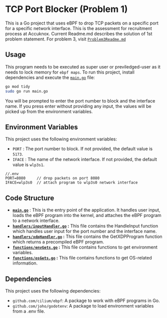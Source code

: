 # TCP Port Blocker (Problem 1)

This is a Go project that uses eBPF to drop TCP packets on a specific port for a specific network interface. This is the assessment for recruitment process at Accuknox. Current Readme.md describes the solution of 1st problem statement. For problem 3, visit [`Problem3Readme.md`](https://github.com/SRV332003/XDP_eBPF/blob/main/Problem3Readme.md "main.go")

## Usage
This program needs to be executed as super user or previledged-user as it needs to lock memory for `ebpf maps`.
To run this project, install dependencies and execute the [`main.go`](https://github.com/SRV332003/XDP_eBPF/blob/main/main.go "main.go") file:

```bash
go mod tidy
sudo go run main.go
```

You will be prompted to enter the port number to block and the interface name. If you press enter without providing any input, the values will be picked up from the environment variables.

## Environment Variables
This project uses the following environment variables:

- `PORT` : The port number to block. If not provided, the default value is `5173`.
- `IFACE` : The name of the network interface. If not provided, the default value is `wlp3s1`.

```env
//.env
PORT=8080     // drop packets on port 8080
IFACE=wlp3s0  // attach program to wlp3s0 network interface
 ```
## Code Structure
- **[`main.go`](https://github.com/SRV332003/XDP_eBPF/blob/main/main.go "main.go")** : This is the entry point of the application. It handles user input, loads the eBPF program into the kernel, and attaches the eBPF program to a network interface.
- **[`handlers/inputHandler.go`](https://github.com/SRV332003/XDP_eBPF/blob/main/handlers/inputHandler.go "handlers/inputHandler.go") :** This file contains the HandleInput function which handles user input for the port number and the interface name.
- **[`handlers/xdpHandler.go`](https://github.com/SRV332003/XDP_eBPF/blob/main/handlers/xdpHandler.go "handlers/inputHandler.go") :** This file contains the GetXDPProgram function which returns a precompiled eBPF program.
- **[`functions/envGets.go`](https://github.com/SRV332003/XDP_eBPF/blob/main/functions/envGets.go "functions/envGets.go") :** This file contains functions to get environment variables.
- **[`functions/osGets.go`](https://github.com/SRV332003/XDP_eBPF/blob/main/functions/osGets.go "functions/envGets.go") :** This file contains functions to get OS-related information.
## Dependencies
This project uses the following dependencies:

- `github.com/cilium/ebpf`: A package to work with eBPF programs in Go.
- `github.com/joho/godotenv`: A package to load environment variables from a .env file.